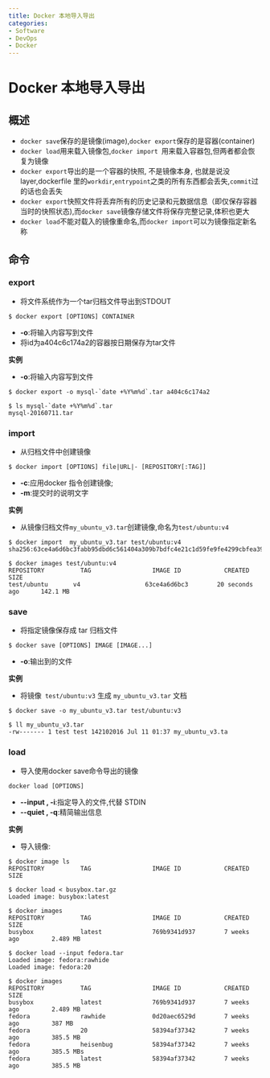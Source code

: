 ```yaml
---
title: Docker 本地导入导出
categories:
- Software
- DevOps
- Docker
---
```

# Docker 本地导入导出

## 概述

- `docker save`保存的是镜像(image),`docker export`保存的是容器(container)
- `docker load`用来载入镜像包,`docker import `用来载入容器包,但两者都会恢复为镜像
- `docker export`导出的是一个容器的快照, 不是镜像本身, 也就是说没 layer,dockerfile 里的`workdir`,`entrypoint`之类的所有东西都会丢失,`commit`过的话也会丢失
- `docker export`快照文件将丢弃所有的历史记录和元数据信息（即仅保存容器当时的快照状态),而`docker save`镜像存储文件将保存完整记录,体积也更大
- `docker load`不能对载入的镜像重命名,而`docker import`可以为镜像指定新名称

## 命令

### export

- 将文件系统作为一个tar归档文件导出到STDOUT

```shell
$ docker export [OPTIONS] CONTAINER
```

- **-o**:将输入内容写到文件
- 将id为a404c6c174a2的容器按日期保存为tar文件

**实例**

- **-o**:将输入内容写到文件

```shell
$ docker export -o mysql-`date +%Y%m%d`.tar a404c6c174a2

$ ls mysql-`date +%Y%m%d`.tar
mysql-20160711.tar
```

### import

- 从归档文件中创建镜像

```shell
$ docker import [OPTIONS] file|URL|- [REPOSITORY[:TAG]]
```

- **-c**:应用docker 指令创建镜像;
- **-m**:提交时的说明文字

**实例**

- 从镜像归档文件`my_ubuntu_v3.tar`创建镜像,命名为`test/ubuntu:v4`

```shell
$ docker import  my_ubuntu_v3.tar test/ubuntu:v4
sha256:63ce4a6d6bc3fabb95dbd6c561404a309b7bdfc4e21c1d59fe9fe4299cbfea39

$ docker images test/ubuntu:v4
REPOSITORY          TAG                 IMAGE ID            CREATED             SIZE
test/ubuntu       v4                  63ce4a6d6bc3        20 seconds ago      142.1 MB
```

### save

* 将指定镜像保存成 tar 归档文件

```shell
$ docker save [OPTIONS] IMAGE [IMAGE...]
```

- **-o**:输出到的文件

**实例**

- 将镜像` test/ubuntu:v3` 生成 `my_ubuntu_v3.tar` 文档

```shell
$ docker save -o my_ubuntu_v3.tar test/ubuntu:v3

$ ll my_ubuntu_v3.tar
-rw------- 1 test test 142102016 Jul 11 01:37 my_ubuntu_v3.ta
```

### load

- 导入使用docker save命令导出的镜像

```shell
docker load [OPTIONS]
```

- **--input , -i**:指定导入的文件,代替 STDIN
- **--quiet , -q**:精简输出信息

**实例**

- 导入镜像:

```shell
$ docker image ls
REPOSITORY          TAG                 IMAGE ID            CREATED             SIZE

$ docker load < busybox.tar.gz
Loaded image: busybox:latest

$ docker images
REPOSITORY          TAG                 IMAGE ID            CREATED             SIZE
busybox             latest              769b9341d937        7 weeks ago         2.489 MB

$ docker load --input fedora.tar
Loaded image: fedora:rawhide
Loaded image: fedora:20

$ docker images
REPOSITORY          TAG                 IMAGE ID            CREATED             SIZE
busybox             latest              769b9341d937        7 weeks ago         2.489 MB
fedora              rawhide             0d20aec6529d        7 weeks ago         387 MB
fedora              20                  58394af37342        7 weeks ago         385.5 MB
fedora              heisenbug           58394af37342        7 weeks ago         385.5 MBs
fedora              latest              58394af37342        7 weeks ago         385.5 MB
```